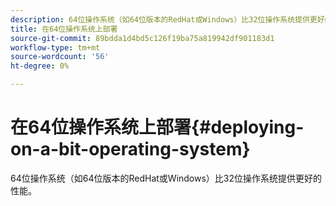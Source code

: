 ```yaml
---
description: 64位操作系统（如64位版本的RedHat或Windows）比32位操作系统提供更好的性能。
title: 在64位操作系统上部署
source-git-commit: 89bdda1d4bd5c126f19ba75a819942df901183d1
workflow-type: tm+mt
source-wordcount: '56'
ht-degree: 0%

---
```



# 在64位操作系统上部署{#deploying-on-a-bit-operating-system}

64位操作系统（如64位版本的RedHat或Windows）比32位操作系统提供更好的性能。

